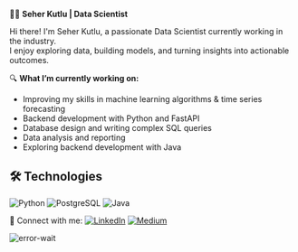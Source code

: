 👩‍💻 **Seher Kutlu | Data Scientist**

Hi there! I'm Seher Kutlu, a passionate Data Scientist currently working in the industry.  
I enjoy exploring data, building models, and turning insights into actionable outcomes.

🔍 **What I’m currently working on:**

- Improving my skills in machine learning algorithms & time series forecasting  
- Backend development with Python and FastAPI  
- Database design and writing complex SQL queries  
- Data analysis and reporting  
- Exploring backend development with Java


## 🛠️ Technologies

<p>
  <img src="https://img.shields.io/badge/Python-3670A0?logo=python&logoColor=white" alt="Python" />
  <img src="https://img.shields.io/badge/PostgreSQL-316192?logo=postgresql&logoColor=white" alt="PostgreSQL" />
  <img src="https://img.shields.io/badge/Java-ED8B00?logo=java&logoColor=white" alt="Java" />
</p>

📌 Connect with me:
[![LinkedIn](https://img.shields.io/badge/LinkedIn-blue?logo=linkedin&logoColor=white)](https://www.linkedin.com/in/seher-kutlu-482922199/)
[![Medium](https://img.shields.io/badge/Medium-black?logo=medium&logoColor=white)](https://medium.com/@seherkutluu)


![error-wait](https://user-images.githubusercontent.com/101044556/173237641-b92496e5-a0e5-4b49-ade8-3cd2ca062d51.gif)
